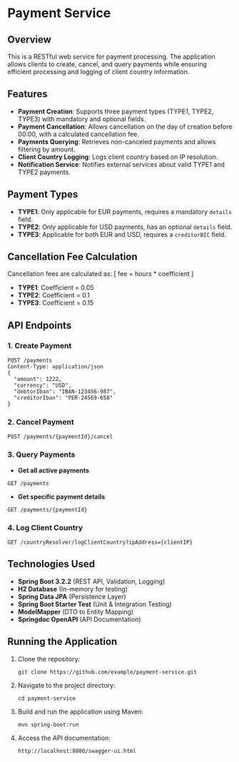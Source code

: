 # Payment Service

## Overview
This is a RESTful web service for payment processing. The application allows clients to create, cancel, and query payments while ensuring efficient processing and logging of client country information.

## Features
- **Payment Creation**: Supports three payment types (TYPE1, TYPE2, TYPE3) with mandatory and optional fields.
- **Payment Cancellation**: Allows cancellation on the day of creation before 00:00, with a calculated cancellation fee.
- **Payments Querying**: Retrieves non-canceled payments and allows filtering by amount.
- **Client Country Logging**: Logs client country based on IP resolution.
- **Notification Service**: Notifies external services about valid TYPE1 and TYPE2 payments.

## Payment Types
- **TYPE1**: Only applicable for EUR payments, requires a mandatory `details` field.
- **TYPE2**: Only applicable for USD payments, has an optional `details` field.
- **TYPE3**: Applicable for both EUR and USD, requires a `creditorBIC` field.

## Cancellation Fee Calculation
Cancellation fees are calculated as:
\[ fee = hours * coefficient \]
- **TYPE1**: Coefficient = 0.05
- **TYPE2**: Coefficient = 0.1
- **TYPE3**: Coefficient = 0.15

## API Endpoints
### 1. Create Payment
```
POST /payments
Content-Type: application/json
{
  "amount": 1222,
  "currency": "USD",
  "debtorIban": "IBAN-123456-987",
  "creditorIban": "PER-24569-658"
}
```

### 2. Cancel Payment
```
POST /payments/{paymentId}/cancel
```

### 3. Query Payments
- **Get all active payments**
```
GET /payments
```
- **Get specific payment details**
```
GET /payments/{paymentId}
```

### 4. Log Client Country
```
GET /countryResolver/logClientCountry?ipAddress={clientIP}
```

## Technologies Used
- **Spring Boot 3.2.2** (REST API, Validation, Logging)
- **H2 Database** (In-memory for testing)
- **Spring Data JPA** (Persistence Layer)
- **Spring Boot Starter Test** (Unit & Integration Testing)
- **ModelMapper** (DTO to Entity Mapping)
- **Springdoc OpenAPI** (API Documentation)

## Running the Application
1. Clone the repository:
   ```
   git clone https://github.com/example/payment-service.git
   ```
2. Navigate to the project directory:
   ```
   cd payment-service
   ```
3. Build and run the application using Maven:
   ```
   mvn spring-boot:run
   ```
4. Access the API documentation:
   ```
   http://localhost:8080/swagger-ui.html
   ```